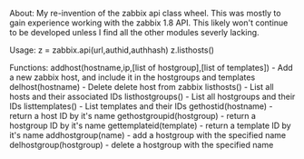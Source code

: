About:
My re-invention of the zabbix api class wheel. This was mostly to gain experience working with the zabbix 1.8 API. 
This likely won't continue to be developed unless I find all the other modules severly lacking.

Usage: 
z = zabbix.api(url,authid,authhash)
z.listhosts()

Functions:
addhost(hostname,ip,[list of hostgroup],[list of templates]) - Add a new zabbix host, and include it in the hostgroups and templates
delhost(hostname) - Delete delete host from zabbix
listhosts() - List all hosts and their associated IDs
listhostgroups() - List all hostgroups and their IDs
listtemplates() - List templates and their IDs
gethostid(hostname) - return a host ID by it's name
gethostgroupid(hostgroup) - return a hostgroup ID by it's name
gettemplateid(template) - return a template ID by it's name
addhostgroup(name) - add a hostgroup with the specified name
delhostgroup(hostgroup) - delete a hostgroup with the specified name
